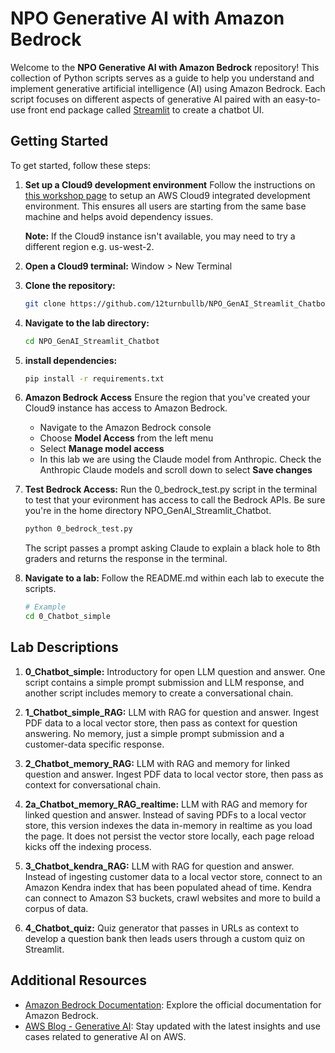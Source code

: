 # NPO Generative AI with Amazon Bedrock

Welcome to the **NPO Generative AI with Amazon Bedrock** repository! This collection of Python scripts serves as a guide to help you understand and implement generative artificial intelligence (AI) using Amazon Bedrock. Each script focuses on different aspects of generative AI paired with an easy-to-use front end package called [Streamlit](https://streamlit.io/) to create a chatbot UI.

## Getting Started

To get started, follow these steps:

1. **Set up a Cloud9 development environment**
   Follow the instructions on [this workshop page](https://catalog.workshops.aws/building-with-amazon-bedrock/en-US/prerequisites/cloud9-setup) to setup an AWS Cloud9 integrated development environment. This ensures all users are starting from the same base machine and helps avoid dependency issues.

   **Note:** If the Cloud9 instance isn't available, you may need to try a different region e.g. us-west-2.

2. **Open a Cloud9 terminal:**
   Window > New Terminal

3. **Clone the repository:**
   ```bash
   git clone https://github.com/12turnbullb/NPO_GenAI_Streamlit_Chatbot.git
   ```
4. **Navigate to the lab directory:**

   ```bash
   cd NPO_GenAI_Streamlit_Chatbot
   ```

5. **install dependencies:**
   ```bash
   pip install -r requirements.txt
   ```
6. **Amazon Bedrock Access**
   Ensure the region that you've created your Cloud9 instance has access to Amazon Bedrock.

   - Navigate to the Amazon Bedrock console
   - Choose **Model Access** from the left menu
   - Select **Manage model access**
   - In this lab we are using the Claude model from Anthropic. Check the Anthropic Claude models and scroll down to select **Save changes**

7. **Test Bedrock Access:** Run the 0_bedrock_test.py script in the terminal to test that your evironment has access to call the Bedrock APIs. Be sure you're in the home directory NPO_GenAI_Streamlit_Chatbot.

   ```bash
   python 0_bedrock_test.py
   ```

   The script passes a prompt asking Claude to explain a black hole to 8th graders and returns the response in the terminal.

8. **Navigate to a lab:** Follow the README.md within each lab to execute the scripts.

   ```bash
   # Example
   cd 0_Chatbot_simple
   ```

## Lab Descriptions

1. **0_Chatbot_simple:**
   Introductory for open LLM question and answer. One script contains a simple prompt submission and LLM response, and another script includes memory to create a conversational chain.

2. **1_Chatbot_simple_RAG:**
   LLM with RAG for question and answer. Ingest PDF data to a local vector store, then pass as context for question answering. No memory, just a simple prompt submission and a customer-data specific response.

3. **2_Chatbot_memory_RAG:**
   LLM with RAG and memory for linked question and answer. Ingest PDF data to local vector store, then pass as context for conversational chain.

4. **2a_Chatbot_memory_RAG_realtime:**
   LLM with RAG and memory for linked question and answer. Instead of saving PDFs to a local vector store, this version indexes the data in-memory in realtime as you load the page. It does not persist the vector store locally, each page reload kicks off the indexing process.

5. **3_Chatbot_kendra_RAG:**
   LLM with RAG for question and answer. Instead of ingesting customer data to a local vector store, connect to an Amazon Kendra index that has been populated ahead of time. Kendra can connect to Amazon S3 buckets, crawl websites and more to build a corpus of data.

6. **4_Chatbot_quiz:**
   Quiz generator that passes in URLs as context to develop a question bank then leads users through a custom quiz on Streamlit.

## Additional Resources

- [Amazon Bedrock Documentation](https://docs.aws.amazon.com/bedrock/latest/userguide/what-is-bedrock.html): Explore the official documentation for Amazon Bedrock.
- [AWS Blog - Generative AI](https://aws.amazon.com/blogs/machine-learning/category/artificial-intelligence/generative-ai/): Stay updated with the latest insights and use cases related to generative AI on AWS.
